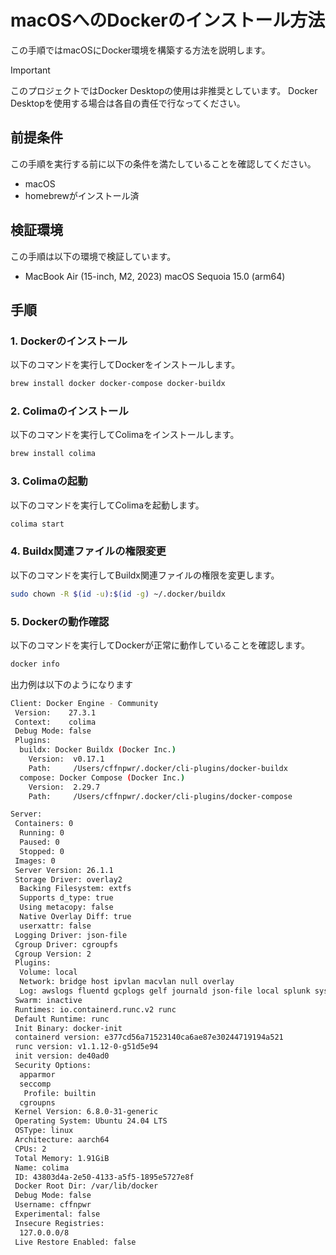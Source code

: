 # macOSへのDockerのインストール方法

この手順ではmacOSにDocker環境を構築する方法を説明します。

> [!IMPORTANT]
> このプロジェクトではDocker Desktopの使用は非推奨としています。
> Docker Desktopを使用する場合は各自の責任で行なってください。

## 前提条件

この手順を実行する前に以下の条件を満たしていることを確認してください。

- macOS
- homebrewがインストール済

## 検証環境

この手順は以下の環境で検証しています。

- MacBook Air (15-inch, M2, 2023) macOS Sequoia 15.0 (arm64)

## 手順

### 1. Dockerのインストール

以下のコマンドを実行してDockerをインストールします。

```bash
brew install docker docker-compose docker-buildx
```

### 2. Colimaのインストール

以下のコマンドを実行してColimaをインストールします。

```bash
brew install colima
```

### 3. Colimaの起動

以下のコマンドを実行してColimaを起動します。

```bash
colima start
```

### 4. Buildx関連ファイルの権限変更

以下のコマンドを実行してBuildx関連ファイルの権限を変更します。

```bash
sudo chown -R $(id -u):$(id -g) ~/.docker/buildx
```

### 5. Dockerの動作確認

以下のコマンドを実行してDockerが正常に動作していることを確認します。

```bash
docker info
```

出力例は以下のようになります

```bash
Client: Docker Engine - Community
 Version:    27.3.1
 Context:    colima
 Debug Mode: false
 Plugins:
  buildx: Docker Buildx (Docker Inc.)
    Version:  v0.17.1
    Path:     /Users/cffnpwr/.docker/cli-plugins/docker-buildx
  compose: Docker Compose (Docker Inc.)
    Version:  2.29.7
    Path:     /Users/cffnpwr/.docker/cli-plugins/docker-compose

Server:
 Containers: 0
  Running: 0
  Paused: 0
  Stopped: 0
 Images: 0
 Server Version: 26.1.1
 Storage Driver: overlay2
  Backing Filesystem: extfs
  Supports d_type: true
  Using metacopy: false
  Native Overlay Diff: true
  userxattr: false
 Logging Driver: json-file
 Cgroup Driver: cgroupfs
 Cgroup Version: 2
 Plugins:
  Volume: local
  Network: bridge host ipvlan macvlan null overlay
  Log: awslogs fluentd gcplogs gelf journald json-file local splunk syslog
 Swarm: inactive
 Runtimes: io.containerd.runc.v2 runc
 Default Runtime: runc
 Init Binary: docker-init
 containerd version: e377cd56a71523140ca6ae87e30244719194a521
 runc version: v1.1.12-0-g51d5e94
 init version: de40ad0
 Security Options:
  apparmor
  seccomp
   Profile: builtin
  cgroupns
 Kernel Version: 6.8.0-31-generic
 Operating System: Ubuntu 24.04 LTS
 OSType: linux
 Architecture: aarch64
 CPUs: 2
 Total Memory: 1.91GiB
 Name: colima
 ID: 43803d4a-2e50-4133-a5f5-1895e5727e8f
 Docker Root Dir: /var/lib/docker
 Debug Mode: false
 Username: cffnpwr
 Experimental: false
 Insecure Registries:
  127.0.0.0/8
 Live Restore Enabled: false
```
